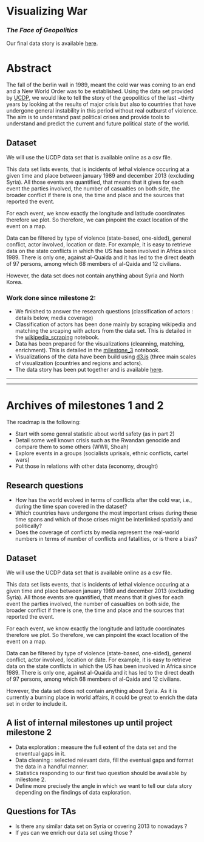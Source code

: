 # Visualizing War
### *The Face of Geopolitics*

Our final data story is available [here](https://the-face-of-geopolitics.github.io).

# Abstract

The fall of the berlin wall in 1989, meant the cold war was coming to an end and a New World Order was to be established. Using the data set provided by [UCDP](http://ucdp.uu.se/downloads/), we would like to tell the story of the geopolitics of the last \~thirty years by looking at the results of major crisis but also to countries that have undergone general instability in this period without real outburst of violence. The aim is to understand past political crises and provide tools to understand and predict the current and future political state of the world.


## Dataset
We will use the UCDP data set that is available online as a csv file.

This data set lists events, that is incidents of lethal violence occuring at a given time and place between january 1989 and december 2013 (excluding Syria).  All those events are quantified, that means that it gives for each event the parties involved, the number of casualties on both side, the broader conflict if there is one, the time and place and the sources that reported the event.

For each event, we know exactly the longitude and latitude coordinates therefore we plot. So therefore, we can pinpoint the exact location of the event on a map.

Data can be filtered by type of violence (state-based, one-sided), general conflict, actor involved, location or date. For example, it is easy to retrieve data on the state conflicts in which the US has been involved in Africa since 1989. There is only one, against al-Quaida and it has led to the direct death of 97 persons, among which 68 members of al-Qaida and 12 civilians.

However, the data set does not contain anything about Syria and North Korea.

### Work done since milestone 2:
- We finished to answer the research questions (classification of actors : details below, media coverage)
- Classification of actors has been done mainly by scraping wikipedia and matching the srcaping with actors from the data set. This is detailed in the [wikipedia_scraping](https://nbviewer.jupyter.org/github/armand33/applied_data_analysis_2017/blob/master/project/notebooks/wikipedia_scraping.ipynb?flush_cache=true) notebook.
- Data has been prepared for the visualizations (cleanning, matching, enrichment). This is detailed in the [milestone_3](https://nbviewer.jupyter.org/github/armand33/applied_data_analysis_2017/blob/master/project/notebooks/milestone_3.ipynb?flush_cache=true) notebook.
- Visualizations of the data have been build using [d3.js](https://d3js.org/) (three main scales of visualization (countries and regions and actors).
- The data story has been put together and is available [here](https://the-face-of-geopolitics.github.io).
_______________________________________________________
_______________________________________________________
# Archives of milestones 1 and 2

The roadmap is the following:
- Start with some genral statistic about world safety (as in part 2)
- Detail some well known crisis such as the Rwandan genocide and compare them to some others (WWII, Shoah)
- Explore events in a groups (socialists uprisals, ethnic conflicts, cartel wars)
- Put those in relations with other data (economy, drought)

## Research questions
* How has the world evolved in terms of conflicts after the cold war, i.e., during the time span covered in the dataset?
* Which countries have undergone the most important crises during these time spans and which of those crises might be interlinked spatially and politically?
* Does the coverage of conflicts by media represent the real-world numbers in terms of number of conflicts and fatalities, or is there a bias?

## Dataset
We will use the UCDP data set that is available online as a csv file.

This data set lists events, that is incidents of lethal violence occuring at a given time and place between january 1989 and december 2013 (excluding Syria).  All those events are quantified, that means that it gives for each event the parties involved, the number of casualties on both side, the broader conflict if there is one, the time and place and the sources that reported the event.

For each event, we know exactly the longitude and latitude coordinates therefore we plot. So therefore, we can pinpoint the exact location of the event on a map.

Data can be filtered by type of violence (state-based, one-sided), general conflict, actor involved, location or date. For example, it is easy to retrieve data on the state conflicts in which the US has been involved in Africa since 1989. There is only one, against al-Quaida and it has led to the direct death of 97 persons, among which 68 members of al-Qaida and 12 civilians.

However, the data set does not contain anything about Syria. As it is currently a burning place in world affairs, it could be great to enrich the data set in order to include it.

## A list of internal milestones up until project milestone 2

- Data exploration : measure the full extent of the data set and the enventual gaps in it.
- Data cleaning : selected relevant data, fill the eventual gaps and format the data in a handful manner.
- Statistics responding to our first two question should be available by milestone 2.
- Define more precisely the angle in which we want to tell our data story depending on the findings of data exploration.

## Questions for TAs
- Is there any similar data set on Syria or covering 2013 to nowadays ?
- If yes can we enrich our data set using those ?
